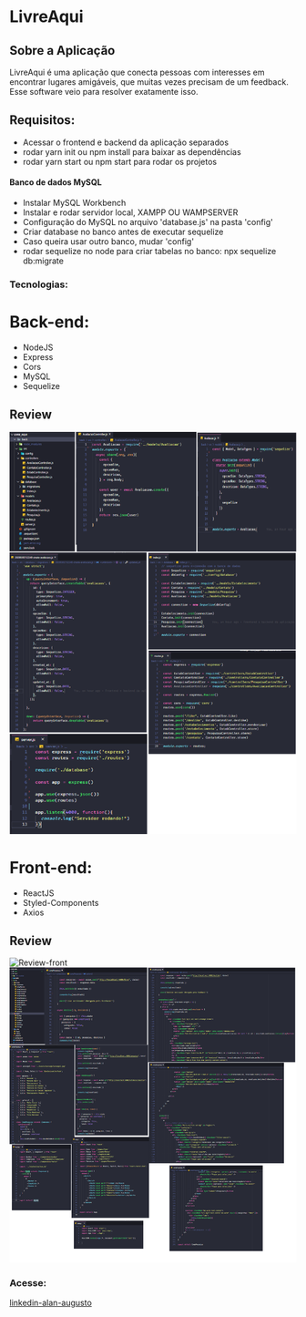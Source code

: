 # LivreAqui

## Sobre a Aplicação


LivreAqui é uma aplicação que conecta pessoas com interesses em encontrar lugares amigáveis, que muitas vezes precisam de um feedback.
Esse software veio para resolver exatamente isso.

## Requisitos:
- Acessar o frontend e backend da aplicação separados
- rodar yarn init ou npm install para baixar as dependências
- rodar yarn start ou npm start para rodar os projetos

#### Banco de dados MySQL

- Instalar MySQL Workbench
- Instalar e rodar servidor local, XAMPP OU WAMPSERVER
- Configuração do MySQL no arquivo 'database.js' na pasta 'config'
- Criar database no banco antes de executar sequelize
- Caso queira usar outro banco, mudar 'config'
- rodar sequelize no node para criar tabelas no banco: npx sequelize db:migrate

### Tecnologias:


# Back-end:
- NodeJS
- Express
- Cors
- MySQL
- Sequelize


## Review

![Review-back](https://github.com/alansouz4/livre-aqui/blob/master/cod%20back.png)



# Front-end:
- ReactJS
- Styled-Components
- Axios

## Review

![Review-front](https://github.com/alansouz4/livre-aqui/blob/master/site.png)
![Review-site](https://github.com/alansouz4/livre-aqui/blob/master/cod%20front.png)


### Acesse: 
[linkedin-alan-augusto](https://www.linkedin.com/in/alan-augusto-/)

